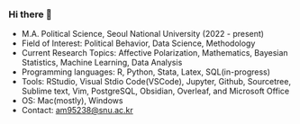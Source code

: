 ### Hi there 👋

<!--
**SangwonAhnM/SangwonAhnM** is a ✨ _special_ ✨ repository because its `README.md` (this file) appears on your GitHub profile.

Here are some ideas to get you started:

- 🔭 I’m currently working on ...
- 🌱 I’m currently learning ...
- 👯 I’m looking to collaborate on ...
- 🤔 I’m looking for help with ...
- 💬 Ask me about ...
- 📫 How to reach me: ...
- 😄 Pronouns: ...
- ⚡ Fun fact: ...
-->

- M.A. Political Science, Seoul National University (2022 - present)
- Field of Interest: Political Behavior, Data Science, Methodology
- Current Research Topics: Affective Polarization, Mathematics, Bayesian Statistics, Machine Learning, Data Analysis
- Programming languages: R, Python, Stata, Latex, SQL(in-progress)
- Tools: RStudio, Visual Stdio Code(VSCode), Jupyter, Github, Sourcetree, Sublime text, Vim, PostgreSQL, Obsidian, Overleaf, and Microsoft Office
- OS: Mac(mostly), Windows
- Contact: am95238@snu.ac.kr
